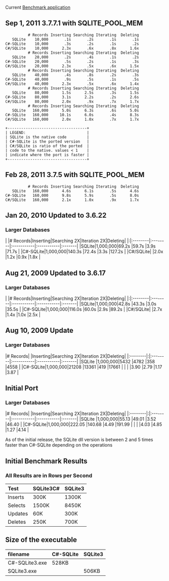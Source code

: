 Current [Benchmark application](http://code.google.com/p/csharp-sqlite/source/browse/#hg/Benchmark)

## Sep 1, 2011 3.7.7.1 with SQLITE\_POOL\_MEM ##
```
          # Records Inserting Searching Iterating  Deleting
   SQLite    10,000       .1s       .2s       .1s       .1s
C#-SQLite    10,000       .3s       .2s       .1s       .2s
C#/SQLite    10,000      2.3x       .6x       .8x      1.6x
          # Records Inserting Searching Iterating  Deleting
   SQLite    20,000       .2s       .4s       .1s       .2s
C#-SQLite    20,000       .5s       .2s       .1s       .3s
C#/SQLite    20,000      2.3x       .5x       .6x      1.5x
          # Records Inserting Searching Iterating  Deleting
   SQLite    40,000       .4s       .8s       .2s       .3s
C#-SQLite    40,000       .9s       .5s       .1s       .5s
C#/SQLite    40,000      2.3x       .5x       .6x      1.4x
          # Records Inserting Searching Iterating  Deleting
   SQLite    80,000      1.5s      2.5s       .3s      1.5s
C#-SQLite    80,000      3.1s      2.2s       .2s      2.6s
C#/SQLite    80,000      2.0x       .9x       .7x      1.7x
          # Records Inserting Searching Iterating  Deleting
   SQLite   160,000      5.0s      6.3s       .6s      5.0s
C#-SQLite   160,000     10.1s      6.0s       .4s      8.3s
C#/SQLite   160,000      2.0x      1.0x       .7x      1.7x

+-----------------------------------+
| LEGEND:                           |
| SQLite is the native code         |
| C#-SQLite is the ported version   |
| C#/SQLite is ratio of the ported  |
| code to the native. values < 1    |
| indicate where the port is faster |
+-----------------------------------+
```

## Feb 28, 2011 3.7.5 with SQLITE\_POOL\_MEM ##
```
          # Records Inserting Searching Iterating  Deleting
   SQLite   160,000      4.6s      6.1s       .5s      4.6s
C#-SQLite   160,000      9.8s      5.9s       .5s      8.0s
C#/SQLite   160,000      2.1x      1.0x       .9x      1.7x
```


## Jan 20, 2010 Updated to 3.6.22 ##
### Larger Databases ###
| |# Records|Inserting|Searching 2X|Iteration 2X|Deleting|
|:|:--------|:--------|:-----------|:-----------|:-------|
|SQLite|1,000,000|69.2s    |59.7s       |3.9s        |71.7s   |
|C#-SQLite|1,000,000|140.3s   |72.4s       |3.3s        |127.2s  |
|C#/SQLite|         |2.0x     |1.2x        |0.9x        |1.8x    |

## Aug 21, 2009 Updated to 3.6.17 ##
### Larger Databases ###
| |# Records|Inserting|Searching 2X|Iteration 2X|Deleting|
|:|:--------|:--------|:-----------|:-----------|:-------|
|SQLite|1,000,000|42.8s    |43.3s       |3.0s        |35.5s   |
|C#-SQLite|1,000,000|116.0s   |60.0s       |2.9s        |89.2s   |
|C#/SQLite|         |2.7x     |1.4x        |1.0x        |2.5x    |

## Aug 10, 2009 Update ##
### Larger Databases ###
|# Records| |Inserting|Searching 2X|Iteration 2X|Deleting|
|:--------|:|:--------|:-----------|:-----------|:-------|
|SQLite   |1,000,000|5432     |4782        |358         |4558    |
|C#-SQLite|1,000,000|21208    |13361       |419         |17661   |
|         | |3.90     |2.79        |1.17        |3.87    |


## Initial Port ##
### Larger Databases ###
|# Records| |Inserting|Searching 2X|Iteration 2X|Deleting|
|:--------|:|:--------|:-----------|:-----------|:-------|
|SQLite   |1,000,000|55.13    |49.01       |3.52        |46.40   |
|C#-SQLite|1,000,000|222.05   |140.68      |4.49        |191.99  |
|         | |4.03     |4.85        |1.27        |4.14    |

As of the initial release, the SQLite dll version is between 2 and 5 times faster than C#-SQLite depending on the operations


## Initial Benchmark Results ##
### All Results are in Rows per Second ###
| **Test** | **SQLite3C#** | **SQLite3** |
|:---------|:--------------|:------------|
| Inserts  | 300K          |1300K        |
| Selects  | 1500K         |8450K        |
| Updates  | 60K           |300K         |
| Deletes  | 250K          |700K         |

## Size of the executable ##
| filename| **C#-SQLite** | **SQLite3** |
|:--------|:--------------|:------------|
| C#-SQLite3.exe| 528KB         |             |
| SQLite3.exe|               | 506KB       |